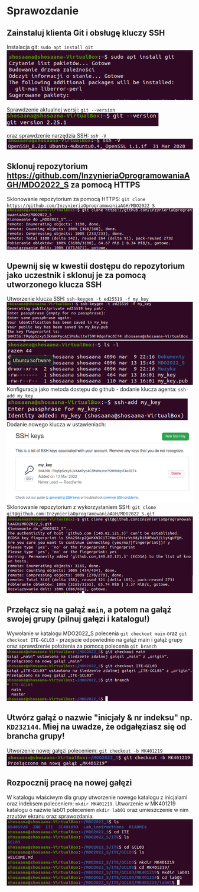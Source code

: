 # Sprawozdanie

## Zainstaluj klienta Git i obsługę kluczy SSH
Instalacja git: `sudo apt install git`
![](1.png)

Sprawdzenie aktualnej wersji: `git --version`
![](2.png)

oraz sprawdzenie narzędzia SSH: `ssh -V`
![](3.png)

## Sklonuj repozytorium https://github.com/InzynieriaOprogramowaniaAGH/MDO2022_S za pomocą HTTPS

Sklonowanie repozytorium za pomocą HTTPS: `git clone https://github.com/InzynieriaOprogramowaniaAGH/MDO2022_S`
![](4.png)
## Upewnij się w kwestii dostępu do repozytorium jako uczestnik i sklonuj je za pomocą utworzonego klucza SSH
 Utworzenie klucza SSH: `ssh-keygen -t ed25519 -f my_key` 
 ![](5.png)
 ![](6.png)
 Konfiguracja jako metoda dostępu do github - 
 dodanie klucza agenta: `ssh-add my_key`
 ![](7.png)
 Dodanie nowego klucza w ustawieniach: 
 ![](8.png)
Sklonowanie repozytorium  z wykorzystaniem SSH: `git clone git@github.com:InzynieriaOprogramowaniaAGH/MDO2022_S.git`
![](9.png)
## Przełącz się na gałąź ```main```, a potem na gałąź swojej grupy (pilnuj gałęzi i katalogu!)
Wywołanie w katalogu MDO2022_S polecenia `git checkout main` oraz `git checkout ITE-GCL03` - przejscie odpowiednio na gałąż main i gałąź grupy oraz sprawdzenie położenia za pomocą polecenia `git branch`
![](10.png)
## Utwórz gałąź o nazwie "inicjały & nr indeksu" np. ```KD232144```. Miej na uwadze, że odgałęziasz się od brancha grupy!
Utworzenie nowej gałęzi poleceniem: `git checkout -b MK401219`
![](11.png)
## Rozpocznij pracę na nowej gałęzi
W katalogu właściwym dla grupy utworzenie nowego katalogu z inicjalami oraz indeksem poleceniem: `mkdir MK401219`.
Utworzenie w MK401219 katalogu o nazwie lab01 poleceniem `mkdir lab01` oraz umieszczenie w nim zrzutów ekranu oraz sprawozdania.
![](12.png)

